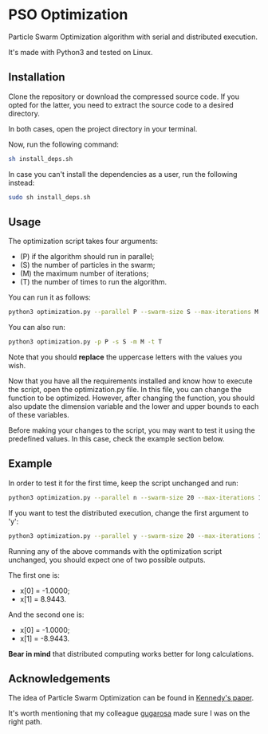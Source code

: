 # PSO Optimization

Particle Swarm Optimization algorithm with serial and distributed execution. 

It's made with Python3 and tested on Linux.

## Installation

Clone the repository or download the compressed source code. If you opted for the latter, you need to extract the source code to a desired directory.

In both cases, open the project directory in your terminal. 

Now, run the following command:
```bash
sh install_deps.sh
```

In case you can't install the dependencies as a user, run the following instead:
```bash
sudo sh install_deps.sh
```

## Usage

The optimization script takes four arguments: 
- (P) if the algorithm should run in parallel;
- (S) the number of particles in the swarm;
- (M) the maximum number of iterations;
- (T) the number of times to run the algorithm.

You can run it as follows:
```bash
python3 optimization.py --parallel P --swarm-size S --max-iterations M --times T
``` 

You can also run: 
```bash
python3 optimization.py -p P -s S -m M -t T
``` 

Note that you should __replace__ the uppercase letters with the values you wish.

Now that you have all the requirements installed and know how to execute the script, open the optimization.py file. In this file, you can change the function to be optimized. However, after changing the function, you should also update the dimension variable and the lower and upper bounds to each of these variables.

Before making your changes to the script, you may want to test it using the predefined values. In this case, check the example section below.

## Example

In order to test it for the first time, keep the script unchanged and run:
```bash
python3 optimization.py --parallel n --swarm-size 20 --max-iterations 1000 --times 1
```

If you want to test the distributed execution, change the first argument to 'y':
```bash
python3 optimization.py --parallel y --swarm-size 20 --max-iterations 1000 --times 1
```

Running any of the above commands with the optimization script unchanged, you should expect one of two possible outputs.

The first one is: 
- x[0] = -1.0000;
- x[1] = 8.9443. 

And the second one is: 
- x[0] = -1.0000;
- x[1] = -8.9443. 

__Bear in mind__ that distributed computing works better for long calculations.

## Acknowledgements

The idea of Particle Swarm Optimization can be found in [Kennedy's paper](https://ieeexplore.ieee.org/document/488968).

It's worth mentioning that my colleague [gugarosa](https://github.com/gugarosa) made sure I was on the right path.
